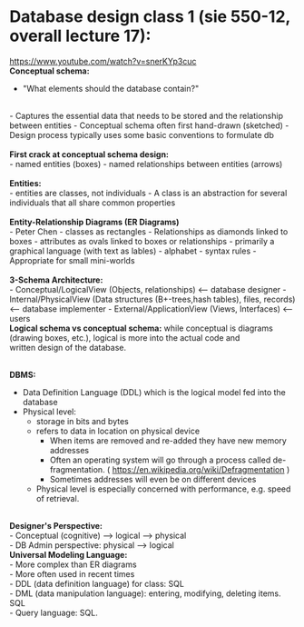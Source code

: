 # Database design class 1 (sie 550-12, overall lecture 17):
https://www.youtube.com/watch?v=snerKYp3cuc
<br>
<b>Conceptual schema:</b><br>
- "What elements should the database contain?"
<br>
- Captures the essential data that needs to be stored and the relationship between entities
- Conceptual schema often first hand-drawn (sketched)
- Design process typically uses some basic conventions to formulate db
<br><br>
<b>First crack at conceptual schema design:</b>
<br>
- named entities (boxes)
- named relationships between entities (arrows)
<br><br>
<b>Entities:</b>
<br>
- entities are classes, not individuals
- A class is an abstraction for several individuals that all share common properties
<br><br>
<b>Entity-Relationship Diagrams (ER Diagrams)</b><br>
- Peter Chen
- classes as rectangles
- Relationships as diamonds linked to boxes
- attributes as ovals linked to boxes or relationships
- primarily a graphical language (with text as lables)
    - alphabet
    - syntax rules
- Appropriate for small mini-worlds
<br><br>
<b>3-Schema Architecture:</b><br>
- Conceptual/LogicalView (Objects, relationships) <-- database designer
- Internal/PhysicalView (Data structures (B+-trees,hash tables), files, records) <-- database implementer
- External/ApplicationView (Views, Interfaces) <-- users

<br>
<b>Logical schema vs conceptual schema:</b> while conceptual is diagrams (drawing boxes, etc.), logical is more into the actual code and<br>
written design of the database.
<br><br>

<b>DBMS:</b><BR>
- Data Definition Language (DDL) which is the logical model fed into the database
- Physical level:
    - storage in bits and bytes
    - refers to data in location on physical device
        - When items are removed and re-added they have new memory addresses
        - Often an operating system will go through a process called de-fragmentation. ( https://en.wikipedia.org/wiki/Defragmentation )
        - Sometimes addresses will even be on different devices
    - Physical level is especially concerned with performance, e.g. speed of retrieval.

<br>
<b>Designer's Perspective:</b><br>
- Conceptual (cognitive) --> logical --> physical<br>
- DB Admin perspective: physical --> logical

<br>
<b>Universal Modeling Language:</b><br>
- More complex than ER diagrams<br>
- More often used in recent times<br>
- DDL (data definition language) for class: SQL<br>
- DML (data manipulation language): entering, modifying, deleting items. SQL<br>
- Query language: SQL.<br>